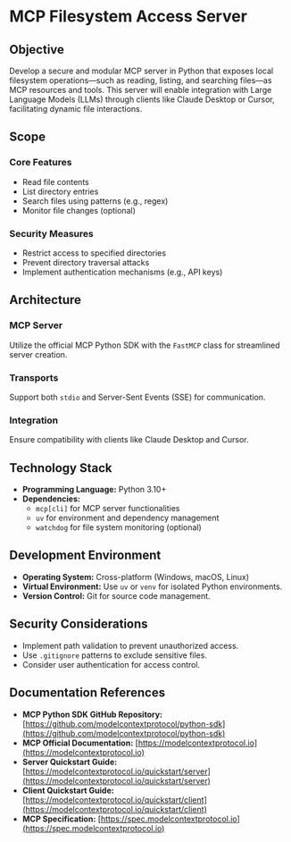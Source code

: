 # MCP Filesystem Access Server

## Objective
Develop a secure and modular MCP server in Python that exposes local filesystem operations—such as reading, listing, and searching files—as MCP resources and tools. This server will enable integration with Large Language Models (LLMs) through clients like Claude Desktop or Cursor, facilitating dynamic file interactions.

## Scope

### Core Features
- Read file contents
- List directory entries
- Search files using patterns (e.g., regex)
- Monitor file changes (optional)

### Security Measures
- Restrict access to specified directories
- Prevent directory traversal attacks
- Implement authentication mechanisms (e.g., API keys)

## Architecture

### MCP Server
Utilize the official MCP Python SDK with the `FastMCP` class for streamlined server creation.

### Transports
Support both `stdio` and Server-Sent Events (SSE) for communication.

### Integration
Ensure compatibility with clients like Claude Desktop and Cursor.

## Technology Stack

- **Programming Language:** Python 3.10+
- **Dependencies:**
  - `mcp[cli]` for MCP server functionalities
  - `uv` for environment and dependency management
  - `watchdog` for file system monitoring (optional)

## Development Environment

- **Operating System:** Cross-platform (Windows, macOS, Linux)
- **Virtual Environment:** Use `uv` or `venv` for isolated Python environments.
- **Version Control:** Git for source code management.

## Security Considerations

- Implement path validation to prevent unauthorized access.
- Use `.gitignore` patterns to exclude sensitive files.
- Consider user authentication for access control.

## Documentation References

- **MCP Python SDK GitHub Repository:** [https://github.com/modelcontextprotocol/python-sdk](https://github.com/modelcontextprotocol/python-sdk)
- **MCP Official Documentation:** [https://modelcontextprotocol.io](https://modelcontextprotocol.io)
- **Server Quickstart Guide:** [https://modelcontextprotocol.io/quickstart/server](https://modelcontextprotocol.io/quickstart/server)
- **Client Quickstart Guide:** [https://modelcontextprotocol.io/quickstart/client](https://modelcontextprotocol.io/quickstart/client)
- **MCP Specification:** [https://spec.modelcontextprotocol.io](https://spec.modelcontextprotocol.io)

